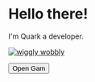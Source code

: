 # Hello there!
I'm Quark a developer.



[![wiggly wobbly](https://avatars.githubusercontent.com/u/160365698?v=4)](openGame())
<html>
<head>
</head>
<body>
<button onclick="openGame()">Open Gam</button>
<script>
function openGame() {
var win = window.open()
var url = "https://youtube.com"
var iframe = win.document.createElement('iframe')
iframe.style.width = "100%";
iframe.style.height = "100%";
iframe.style.border = "none";
iframe.src = url
win.document.body.appendChild(iframe)
}
</script>
</body>
</html>
